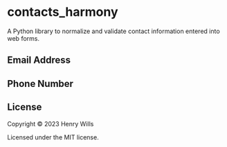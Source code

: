 # contacts_harmony
A Python library to normalize and validate contact information entered into web forms.

## Email Address

## Phone Number

## License
Copyright © 2023 Henry Wills

Licensed under the MIT license.
